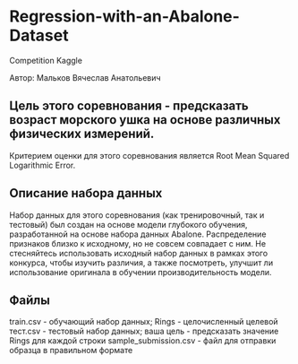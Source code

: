 # Regression-with-an-Abalone-Dataset
Competition Kaggle

Автор: Мальков Вячеслав Анатольевич
## Цель этого соревнования - предсказать возраст морского ушка на основе различных физических измерений.
Критерием оценки для этого соревнования является Root Mean Squared Logarithmic Error.
## Описание набора данных
Набор данных для этого соревнования (как тренировочный, так и тестовый) был создан на основе модели глубокого обучения, разработанной на основе набора данных Abalone. Распределение признаков близко к исходному, но не совсем совпадает с ним. Не стесняйтесь использовать исходный набор данных в рамках этого конкурса, чтобы изучить различия, а также посмотреть, улучшит ли использование оригинала в обучении производительность модели.
## Файлы
train.csv - обучающий набор данных; Rings - целочисленный целевой
тест.csv - тестовый набор данных; ваша цель - предсказать значение Rings для каждой строки
sample_submission.csv - файл для отправки образца в правильном формате
